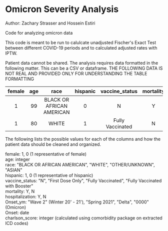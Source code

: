 # Omicron Severity Analysis
Author: Zachary Strasser and Hossein Estiri

Code for analyzing omicron data

This code is meant to be run to calulcate unadjusted Fischer's Exact Test between different COVID-19 periods and to calculated adjusted rates with IPTW.

Patient data cannot be shared. The analysis requires data formatted in the following matter. This can be a CSV or dataframe. THE FOLLOWING DATA IS NOT REAL AND PROVIDED ONLY FOR UNDERSTANDING THE TABLE FORMATTING

| female | age | race | hispanic | vaccine_status | mortality | hospitalization | Onset_ym | Onset | charlson_score |
| :---: | :---: | :---: | :---: | :---: | :---: | :---: | :---: | :---: | :---: |
| 1 | 99 | BLACK OR AFRICAN AMERICAN | 0 | N | Y | Y | Wave 2 | 2021-03-15 | 3 | 
| 1 | 80 | WHITE | 1 | Fully Vaccinated | N | N | Delta | 2022-01-1 | 1 | 

The following lists the possible values for each of the columns and how the patient data should be cleaned and organized.

female: 1, 0 (1 representative of female) <br> 
age: integer  <br> 
race: "BLACK OR AFRICAN AMERICAN", "WHITE", "OTHER/UNKNOWN", "ASIAN"  <br> 
hispanic: 1, 0 (1 representative of hispanic)  <br> 
vaccine_status: "N", "First Dose Only", "Fully Vaccinated", "Fully Vaccinated with Booster"  <br> 
mortality: Y, N  <br> 
hospitalization: Y, N  <br> 
Onset_ym: "Wave 2" (Winter 20' - 21'), "Spring 2021", "Delta", "0000" (Omicron)  <br> 
Onset: date  <br> 
charlson_score: integer  (calculated using comorbidity package on extracted ICD codes) 
